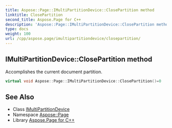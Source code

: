 ```yaml
---
title: Aspose::Page::IMultiPartitionDevice::ClosePartition method
linktitle: ClosePartition
second_title: Aspose.Page for C++
description: 'Aspose::Page::IMultiPartitionDevice::ClosePartition method. Accomplishes the current document partition in C++.'
type: docs
weight: 100
url: /cpp/aspose.page/imultipartitiondevice/closepartition/
---
```

## IMultiPartitionDevice::ClosePartition method


Accomplishes the current document partition.

```cpp
virtual void Aspose::Page::IMultiPartitionDevice::ClosePartition()=0
```

## See Also

* Class [IMultiPartitionDevice](../)
* Namespace [Aspose::Page](../../)
* Library [Aspose.Page for C++](../../../)
